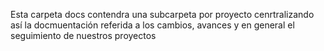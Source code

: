 Esta carpeta docs contendra una subcarpeta por proyecto cenrtralizando así la docmuentación referida a los cambios, avances y en general el seguimiento de nuestros proyectos
